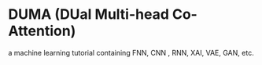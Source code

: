 # DUMA (DUal Multi-head Co-Attention)
a machine learning tutorial containing FNN, CNN , RNN, XAI, VAE, GAN, etc.
